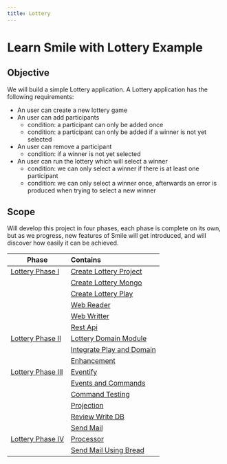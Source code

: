 ```yaml
---
title: Lottery
---
```

# Learn Smile with Lottery Example

##  Objective

We will build a simple Lottery application.
A Lottery application has the following requirements:

* An user can create a new lottery game
* An user can add participants
    * condition: a participant can only be added once
    * condition: a participant can only be added if a winner is not yet selected
* An user can remove a participant
    * condition: if a winner is not yet selected
* An user can run the lottery which will select a winner
    * condition: we can only select a winner if there is at least one participant
    * condition: we can only select a winner once, afterwards an error is produced when trying to select a new winner  

##  Scope

Will develop this project in four phases, each phase is complete on its own, but as we progress, new features of Smile will
get introduced, and will discover how easily it can be achieved. 
 
| Phase                                             | Contains       
| -------------                                     |:-------------
| [Lottery Phase I](lottery-phase-one.html)         | [Create Lottery Project](lottery-phase-one.html#create-lottery-project) 
|                                                   | [Create Lottery Mongo](lottery-phase-one.html#create-lottery-mongo)   
|                                                   | [Create Lottery Play](lottery-phase-one.html#create-lottery-play)   
|                                                   | [Web Reader](lottery-phase-one.html#web-reader)   
|                                                   | [Web Writter](lottery-phase-one.html#web-writter)   
|                                                   | [Rest Api](lottery-phase-one.html#rest-api)    
| [Lottery Phase II](lottery-phase-two.html)        | [Lottery Domain Module](lottery-phase-two.html#lottery-domain-module) 
|                                                   | [Integrate Play and Domain](lottery-phase-two.html#integrate-play-and-domain)   
|                                                   | [Enhancement](lottery-phase-two.html#enhancement)   
| [Lottery Phase III](lottery-phase-three.html)     | [Eventify](lottery-phase-three.html#eventify) 
|                                                   | [Events and Commands](lottery-phase-three.html#events-and-commands)   
|                                                   | [Command Testing](lottery-phase-three.html#command-testing)   
|                                                   | [Projection](lottery-phase-three.html#projection)   
|                                                   | [Review Write DB](lottery-phase-three.html#review-write-db)   
|                                                   | [Send Mail](lottery-phase-three.html#send-mail)    
| [Lottery Phase IV](lottery-phase-four.html)       | [Processor](lottery-phase-four.html#processor) 
|                                                   | [Send Mail Using Bread](lottery-phase-four.html#send-mail-using-bread)   



